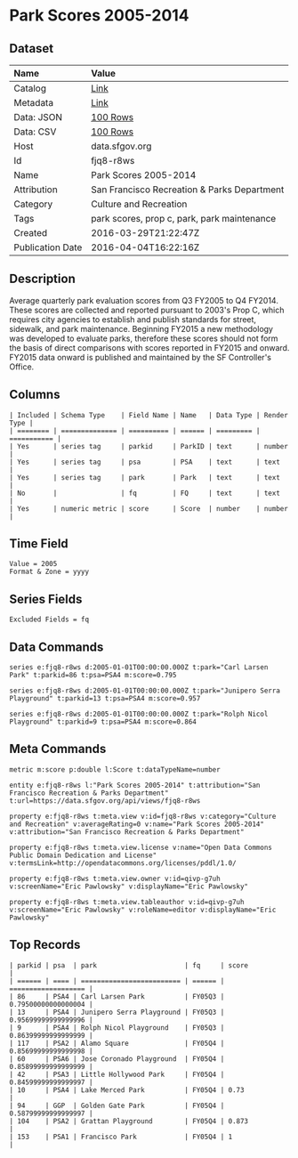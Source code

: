 # Park Scores 2005-2014

## Dataset

| Name | Value |
| :--- | :---- |
| Catalog | [Link](https://catalog.data.gov/dataset/park-scores-2005-2014) |
| Metadata | [Link](https://data.sfgov.org/api/views/fjq8-r8ws) |
| Data: JSON | [100 Rows](https://data.sfgov.org/api/views/fjq8-r8ws/rows.json?max_rows=100) |
| Data: CSV | [100 Rows](https://data.sfgov.org/api/views/fjq8-r8ws/rows.csv?max_rows=100) |
| Host | data.sfgov.org |
| Id | fjq8-r8ws |
| Name | Park Scores 2005-2014 |
| Attribution | San Francisco Recreation & Parks Department |
| Category | Culture and Recreation |
| Tags | park scores, prop c, park, park maintenance |
| Created | 2016-03-29T21:22:47Z |
| Publication Date | 2016-04-04T16:22:16Z |

## Description

Average quarterly park evaluation scores from Q3 FY2005 to Q4 FY2014. These scores are collected and reported pursuant to 2003's Prop C, which requires city agencies to establish and publish standards for street, sidewalk, and park maintenance. Beginning FY2015 a new methodology was developed to evaluate parks, therefore these scores should not form the basis of direct comparisons with scores reported in FY2015 and onward. FY2015 data onward is published and maintained by the SF Controller's Office.

## Columns

```ls
| Included | Schema Type    | Field Name | Name   | Data Type | Render Type |
| ======== | ============== | ========== | ====== | ========= | =========== |
| Yes      | series tag     | parkid     | ParkID | text      | number      |
| Yes      | series tag     | psa        | PSA    | text      | text        |
| Yes      | series tag     | park       | Park   | text      | text        |
| No       |                | fq         | FQ     | text      | text        |
| Yes      | numeric metric | score      | Score  | number    | number      |
```

## Time Field

```ls
Value = 2005
Format & Zone = yyyy
```

## Series Fields

```ls
Excluded Fields = fq
```

## Data Commands

```ls
series e:fjq8-r8ws d:2005-01-01T00:00:00.000Z t:park="Carl Larsen Park" t:parkid=86 t:psa=PSA4 m:score=0.795

series e:fjq8-r8ws d:2005-01-01T00:00:00.000Z t:park="Junipero Serra Playground" t:parkid=13 t:psa=PSA4 m:score=0.957

series e:fjq8-r8ws d:2005-01-01T00:00:00.000Z t:park="Rolph Nicol Playground" t:parkid=9 t:psa=PSA4 m:score=0.864
```

## Meta Commands

```ls
metric m:score p:double l:Score t:dataTypeName=number

entity e:fjq8-r8ws l:"Park Scores 2005-2014" t:attribution="San Francisco Recreation & Parks Department" t:url=https://data.sfgov.org/api/views/fjq8-r8ws

property e:fjq8-r8ws t:meta.view v:id=fjq8-r8ws v:category="Culture and Recreation" v:averageRating=0 v:name="Park Scores 2005-2014" v:attribution="San Francisco Recreation & Parks Department"

property e:fjq8-r8ws t:meta.view.license v:name="Open Data Commons Public Domain Dedication and License" v:termsLink=http://opendatacommons.org/licenses/pddl/1.0/

property e:fjq8-r8ws t:meta.view.owner v:id=qivp-g7uh v:screenName="Eric Pawlowsky" v:displayName="Eric Pawlowsky"

property e:fjq8-r8ws t:meta.view.tableauthor v:id=qivp-g7uh v:screenName="Eric Pawlowsky" v:roleName=editor v:displayName="Eric Pawlowsky"
```

## Top Records

```ls
| parkid | psa  | park                      | fq     | score               | 
| ====== | ==== | ========================= | ====== | =================== | 
| 86     | PSA4 | Carl Larsen Park          | FY05Q3 | 0.79500000000000004 | 
| 13     | PSA4 | Junipero Serra Playground | FY05Q3 | 0.95699999999999996 | 
| 9      | PSA4 | Rolph Nicol Playground    | FY05Q3 | 0.86399999999999999 | 
| 117    | PSA2 | Alamo Square              | FY05Q4 | 0.85699999999999998 | 
| 60     | PSA6 | Jose Coronado Playground  | FY05Q4 | 0.85899999999999999 | 
| 42     | PSA3 | Little Hollywood Park     | FY05Q4 | 0.84599999999999997 | 
| 10     | PSA4 | Lake Merced Park          | FY05Q4 | 0.73                | 
| 94     | GGP  | Golden Gate Park          | FY05Q4 | 0.58799999999999997 | 
| 104    | PSA2 | Grattan Playground        | FY05Q4 | 0.873               | 
| 153    | PSA1 | Francisco Park            | FY05Q4 | 1                   | 
```